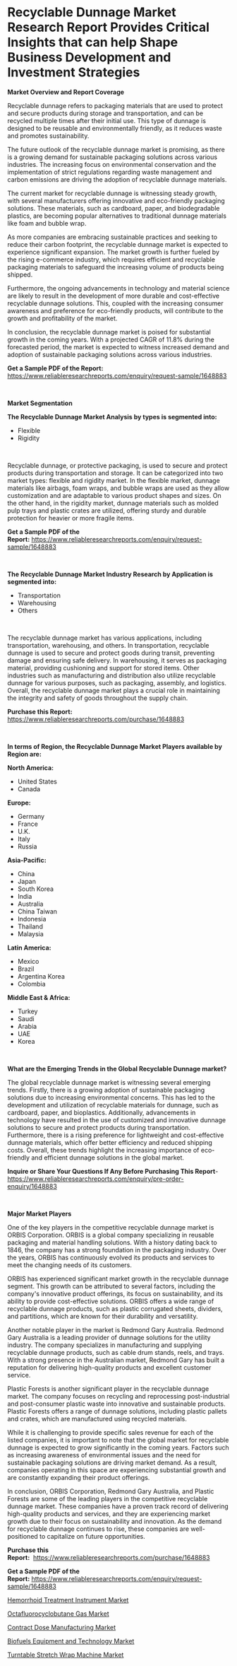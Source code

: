 <p><h1>Recyclable Dunnage Market Research Report Provides Critical Insights that can help Shape Business Development and Investment Strategies</h1></p><p><strong>Market Overview and Report Coverage</strong></p>
<p><p>Recyclable dunnage refers to packaging materials that are used to protect and secure products during storage and transportation, and can be recycled multiple times after their initial use. This type of dunnage is designed to be reusable and environmentally friendly, as it reduces waste and promotes sustainability.</p><p>The future outlook of the recyclable dunnage market is promising, as there is a growing demand for sustainable packaging solutions across various industries. The increasing focus on environmental conservation and the implementation of strict regulations regarding waste management and carbon emissions are driving the adoption of recyclable dunnage materials.</p><p>The current market for recyclable dunnage is witnessing steady growth, with several manufacturers offering innovative and eco-friendly packaging solutions. These materials, such as cardboard, paper, and biodegradable plastics, are becoming popular alternatives to traditional dunnage materials like foam and bubble wrap.</p><p>As more companies are embracing sustainable practices and seeking to reduce their carbon footprint, the recyclable dunnage market is expected to experience significant expansion. The market growth is further fueled by the rising e-commerce industry, which requires efficient and recyclable packaging materials to safeguard the increasing volume of products being shipped.</p><p>Furthermore, the ongoing advancements in technology and material science are likely to result in the development of more durable and cost-effective recyclable dunnage solutions. This, coupled with the increasing consumer awareness and preference for eco-friendly products, will contribute to the growth and profitability of the market.</p><p>In conclusion, the recyclable dunnage market is poised for substantial growth in the coming years. With a projected CAGR of 11.8% during the forecasted period, the market is expected to witness increased demand and adoption of sustainable packaging solutions across various industries.</p></p>
<p><strong>Get a Sample PDF of the Report:</strong> <a href="https://www.reliableresearchreports.com/enquiry/request-sample/1648883">https://www.reliableresearchreports.com/enquiry/request-sample/1648883</a></p>
<p>&nbsp;</p>
<p><strong>Market Segmentation</strong></p>
<p><strong>The Recyclable Dunnage Market Analysis by types is segmented into:</strong></p>
<p><ul><li>Flexible</li><li>Rigidity</li></ul></p>
<p>&nbsp;</p>
<p><p>Recyclable dunnage, or protective packaging, is used to secure and protect products during transportation and storage. It can be categorized into two market types: flexible and rigidity market. In the flexible market, dunnage materials like airbags, foam wraps, and bubble wraps are used as they allow customization and are adaptable to various product shapes and sizes. On the other hand, in the rigidity market, dunnage materials such as molded pulp trays and plastic crates are utilized, offering sturdy and durable protection for heavier or more fragile items.</p></p>
<p><strong>Get a Sample PDF of the Report:</strong>&nbsp;<a href="https://www.reliableresearchreports.com/enquiry/request-sample/1648883">https://www.reliableresearchreports.com/enquiry/request-sample/1648883</a></p>
<p>&nbsp;</p>
<p><strong>The Recyclable Dunnage Market Industry Research by Application is segmented into:</strong></p>
<p><ul><li>Transportation</li><li>Warehousing</li><li>Others</li></ul></p>
<p>&nbsp;</p>
<p><p>The recyclable dunnage market has various applications, including transportation, warehousing, and others. In transportation, recyclable dunnage is used to secure and protect goods during transit, preventing damage and ensuring safe delivery. In warehousing, it serves as packaging material, providing cushioning and support for stored items. Other industries such as manufacturing and distribution also utilize recyclable dunnage for various purposes, such as packaging, assembly, and logistics. Overall, the recyclable dunnage market plays a crucial role in maintaining the integrity and safety of goods throughout the supply chain.</p></p>
<p><strong>Purchase this Report:</strong>&nbsp; <a href="https://www.reliableresearchreports.com/purchase/1648883">https://www.reliableresearchreports.com/purchase/1648883</a></p>
<p>&nbsp;</p>
<p><strong>In terms of Region, the Recyclable Dunnage Market Players available by Region are:</strong></p>
<p>
    <p> <strong> North America: </strong>
        <ul>
            <li>United States</li>
            <li>Canada</li>
        </ul>
        </p> 
    <p> <strong> Europe: </strong>
        <ul>
            <li>Germany</li>
            <li>France</li>
            <li>U.K.</li>
            <li>Italy</li>
            <li>Russia</li>
        </ul>
        </p> 
    <p> <strong> Asia-Pacific: </strong>
        <ul>
            <li>China</li>
            <li>Japan</li>
            <li>South Korea</li>
            <li>India</li>
            <li>Australia</li>
            <li>China Taiwan</li>
            <li>Indonesia</li>
            <li>Thailand</li>
            <li>Malaysia</li>
        </ul>
        </p> 
    <p> <strong> Latin America: </strong>
        <ul>
            <li>Mexico</li>
            <li>Brazil</li>
            <li>Argentina Korea</li>
            <li>Colombia</li>
        </ul>
        </p> 
    <p> <strong> Middle East & Africa: </strong>
        <ul>
            <li>Turkey</li>
            <li>Saudi</li>
            <li>Arabia</li>
            <li>UAE</li>
            <li>Korea</li>
        </ul>
    </p>
    </p>
<p>&nbsp;</p>
<p><strong>What are the Emerging Trends in the Global Recyclable Dunnage market?</strong></p>
<p><p>The global recyclable dunnage market is witnessing several emerging trends. Firstly, there is a growing adoption of sustainable packaging solutions due to increasing environmental concerns. This has led to the development and utilization of recyclable materials for dunnage, such as cardboard, paper, and bioplastics. Additionally, advancements in technology have resulted in the use of customized and innovative dunnage solutions to secure and protect products during transportation. Furthermore, there is a rising preference for lightweight and cost-effective dunnage materials, which offer better efficiency and reduced shipping costs. Overall, these trends highlight the increasing importance of eco-friendly and efficient dunnage solutions in the global market.</p></p>
<p><strong>Inquire or Share Your Questions If Any Before Purchasing This Report</strong>- <a href="https://www.reliableresearchreports.com/enquiry/pre-order-enquiry/1648883">https://www.reliableresearchreports.com/enquiry/pre-order-enquiry/1648883</a></p>
<p>&nbsp;</p>
<p><strong>Major Market Players</strong></p>
<p><p>One of the key players in the competitive recyclable dunnage market is ORBIS Corporation. ORBIS is a global company specializing in reusable packaging and material handling solutions. With a history dating back to 1846, the company has a strong foundation in the packaging industry. Over the years, ORBIS has continuously evolved its products and services to meet the changing needs of its customers. </p><p>ORBIS has experienced significant market growth in the recyclable dunnage segment. This growth can be attributed to several factors, including the company's innovative product offerings, its focus on sustainability, and its ability to provide cost-effective solutions. ORBIS offers a wide range of recyclable dunnage products, such as plastic corrugated sheets, dividers, and partitions, which are known for their durability and versatility. </p><p>Another notable player in the market is Redmond Gary Australia. Redmond Gary Australia is a leading provider of dunnage solutions for the utility industry. The company specializes in manufacturing and supplying recyclable dunnage products, such as cable drum stands, reels, and trays. With a strong presence in the Australian market, Redmond Gary has built a reputation for delivering high-quality products and excellent customer service.</p><p>Plastic Forests is another significant player in the recyclable dunnage market. The company focuses on recycling and reprocessing post-industrial and post-consumer plastic waste into innovative and sustainable products. Plastic Forests offers a range of dunnage solutions, including plastic pallets and crates, which are manufactured using recycled materials. </p><p>While it is challenging to provide specific sales revenue for each of the listed companies, it is important to note that the global market for recyclable dunnage is expected to grow significantly in the coming years. Factors such as increasing awareness of environmental issues and the need for sustainable packaging solutions are driving market demand. As a result, companies operating in this space are experiencing substantial growth and are constantly expanding their product offerings.</p><p>In conclusion, ORBIS Corporation, Redmond Gary Australia, and Plastic Forests are some of the leading players in the competitive recyclable dunnage market. These companies have a proven track record of delivering high-quality products and services, and they are experiencing market growth due to their focus on sustainability and innovation. As the demand for recyclable dunnage continues to rise, these companies are well-positioned to capitalize on future opportunities.</p></p>
<p><strong>Purchase this Report:</strong>&nbsp;&nbsp;<a href="https://www.reliableresearchreports.com/purchase/1648883">https://www.reliableresearchreports.com/purchase/1648883</a></p>
<p></p>
<p><strong>Get a Sample PDF of the Report:</strong>&nbsp;<a href="https://www.reliableresearchreports.com/enquiry/request-sample/1648883">https://www.reliableresearchreports.com/enquiry/request-sample/1648883</a></p>
<p><p><a href="https://medium.com/@reportprime01/hemorrhoid-treatment-instrument-market-competitive-analysis-market-trends-and-forecast-to-2030-b341407627bc">Hemorrhoid Treatment Instrument Market</a></p><p><a href="https://github.com/gshchiplitsov/Market-Research-Report-List-1/blob/main/octafluorocyclobutane-gas-market.md">Octafluorocyclobutane Gas Market</a></p><p><a href="https://www.linkedin.com/pulse/contract-dose-manufacturing-market-share-amp-new-trends/">Contract Dose Manufacturing Market</a></p><p><a href="https://www.linkedin.com/pulse/biofuels-equipment-technology-market-challenges-opportunities/">Biofuels Equipment and Technology Market</a></p><p><a href="https://medium.com/@reportprime03/turntable-stretch-wrap-machine-market-competitive-analysis-market-trends-and-forecast-to-2030-27f9a5285607">Turntable Stretch Wrap Machine Market</a></p></p>